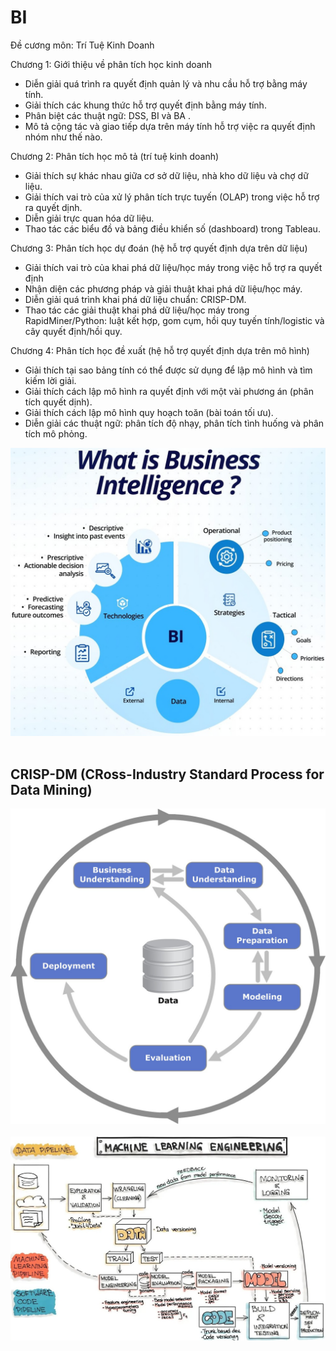 # BI

Đề cương môn: Trí Tuệ Kinh Doanh

Chương 1:
Giới thiệu về phân tích học kinh doanh
- Diễn giải quá trình ra quyết định quản lý và nhu cầu hỗ trợ bằng máy tính.
- Giải thích các khung thức hỗ trợ quyết định bằng máy tính.
- Phân biệt các thuật ngữ: DSS, BI và BA .
- Mô tả cộng tác và giao tiếp dựa trên máy tính hỗ trợ việc ra quyết định nhóm như thế nào.

Chương 2: Phân tích học mô tả (trí tuệ kinh doanh)
- Giải thích sự khác nhau giữa cơ sở dữ liệu, nhà kho dữ liệu và chợ dữ liệu.
- Giải thích vai trò của xử lý phân tích trực tuyến (OLAP) trong việc hỗ trợ ra quyết dịnh.
- Diễn giải trực quan hóa dữ liệu.
- Thao tác các biểu đồ và bảng điều khiển số (dashboard) trong Tableau.

Chương 3: Phân tích học dự đoán (hệ hỗ trợ quyết định dựa trên dữ liệu)
- Giải thích vai trò của khai phá dữ liệu/học máy trong việc hỗ trợ ra quyết định
- Nhận diện các phương pháp và giải thuật khai phá dữ liệu/học máy.
- Diễn giải quá trình khai phá dữ liệu chuẩn: CRISP-DM.
- Thao tác các giải thuật khai phá dữ liệu/học máy trong RapidMiner/Python: luật kết hợp, gom cụm, hồi quy tuyến tính/logistic và cây quyết định/hồi quy.

Chương 4: Phân tích học đề xuất (hệ hỗ trợ quyết định dựa trên mô hình)
- Giải thích tại sao bảng tính có thể được sử dụng để lập mô hình và tìm kiếm lời giải.
- Giải thích cách lập mô hình ra quyết định với một vài phương án (phân tích quyết dịnh).
- Giải thích cách lập mô hình quy hoạch toăn (bài toán tối ưu).
- Diễn giải các thuật ngữ: phân tích độ nhạy, phân tích tình huống và phân tích mô phỏng.

<img src="w1/BI_overview2.jpg">
<br>
<br>
<h2>CRISP-DM (CRoss-Industry Standard Process for Data Mining)</h2>
<img src="w3/CRISP_DM.jpg">
<br>
<br>
<img src="img/life_circle_ml.jpg">

